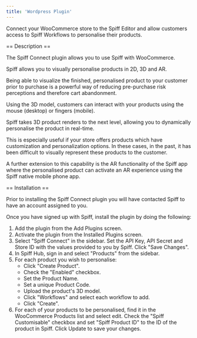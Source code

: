 ```yaml
---
title: 'Wordpress Plugin'
---
```


Connect your WooCommerce store to the Spiff Editor and allow customers access to Spiff Workflows to personalise their products.

== Description ==

The Spiff Connect plugin allows you to use Spiff with WooCommerce.

Spiff allows you to visually personalise products in 2D, 3D and AR.

Being able to visualize the finished, personalised product to your customer prior to purchase is a powerful way of reducing pre-purchase risk perceptions and therefore cart abandonment.

Using the 3D model, customers can interact with your products using the mouse (desktop) or fingers (mobile).

Spiff takes 3D product renders to the next level, allowing you to dynamically personalise the product in real-time.

This is especially useful if your store offers products which have customization and personalization options. In these cases, in the past, it has been difficult to visually represent these products to the customer.

A further extension to this capability is the AR functionality of the Spiff app where the personalised product can activate an AR experience using the Spiff native mobile phone app.

== Installation ==

Prior to installing the Spiff Connect plugin you will have contacted Spiff to have an account assigned to you.

Once you have signed up with Spiff, install the plugin by doing the following:

1. Add the plugin from the Add Plugins screen.
2. Activate the plugin from the Installed Plugins screen.
3. Select "Spiff Connect" in the sidebar. Set the API Key, API Secret and Store ID with the values provided to you by Spiff. Click "Save Changes". 
4. In Spiff Hub, sign in and select "Products" from the sidebar.
5. For each product you wish to personalise:
    * Click "Create Product".
    * Check the "Enabled" checkbox.
    * Set the Product Name.
    * Set a unique Product Code.
    * Upload the product's 3D model.
    * Click "Workflows" and select each workflow to add.
    * Click "Create".
6. For each of your products to be personalised, find it in the WooCommerce Products list and select edit. Check the "Spiff Customisable" checkbox and set "Spiff Product ID" to the ID of the product in Spiff. Click Update to save your changes.